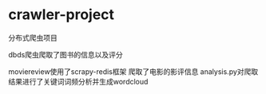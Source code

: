 # crawler-project
分布式爬虫项目  
  
dbds爬虫爬取了图书的信息以及评分
  
moviereview使用了scrapy-redis框架
爬取了电影的影评信息
analysis.py对爬取结果进行了关键词词频分析并生成wordcloud  
